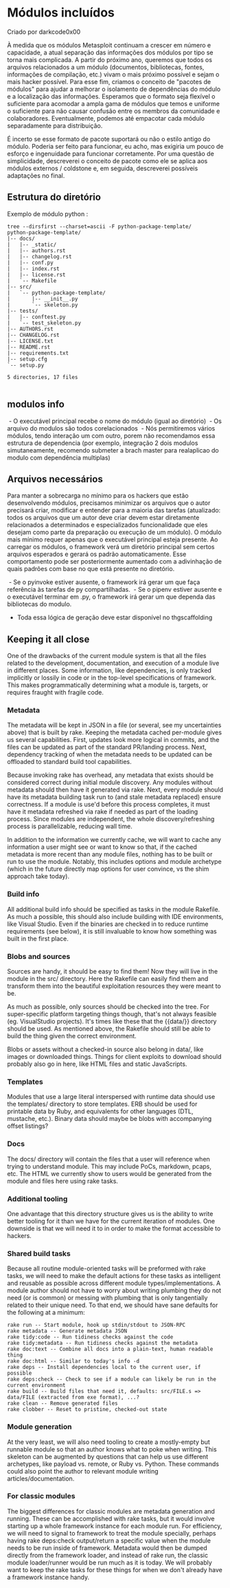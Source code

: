 # Módulos incluídos

Criado por darkcode0x00

À medida que os módulos Metasploit continuam a crescer em número e capacidade, a atual separação das informações dos módulos por tipo se torna mais complicada. A partir do próximo ano, queremos que todos os arquivos relacionados a um módulo (documentos, bibliotecas, fontes, informações de compilação, etc.) vivam o mais próximo possível e sejam o mais hacker possível. Para esse fim, criamos o conceito de "pacotes de módulos" para ajudar a melhorar o isolamento de dependências do módulo e a localização das informações. Esperamos que o formato seja flexível o suficiente para acomodar a ampla gama de módulos que temos e uniforme o suficiente para não causar confusão entre os membros da comunidade e colaboradores. Eventualmente, podemos até empacotar cada módulo separadamente para distribuição.

É incerto se esse formato de pacote suportará ou não o estilo antigo do módulo. Poderia ser feito para funcionar, eu acho, mas exigiria um pouco de esforço e ingenuidade para funcionar corretamente. Por uma questão de simplicidade, descreverei o conceito de pacote como ele se aplica aos módulos externos / coldstone e, em seguida, descreverei possíveis adaptações no final.

## Estrutura do diretório

Exemplo de módulo python :

```
tree --dirsfirst --charset=ascii -F python-package-template/
python-package-template/
|-- docs/
|   |-- _static/
|   |-- authors.rst
|   |-- changelog.rst
|   |-- conf.py
|   |-- index.rst
|   |-- license.rst
|   `-- Makefile
|-- src/
|   `-- python-package-template/
|       |-- __init__.py
|       `-- skeleton.py
|-- tests/
|   |-- conftest.py
|   `-- test_skeleton.py
|-- AUTHORS.rst
|-- CHANGELOG.rst
|-- LICENSE.txt
|-- README.rst
|-- requirements.txt
|-- setup.cfg
`-- setup.py

5 directories, 17 files


```

## modulos info

 - O executável principal recebe  o nome do módulo (igual ao diretório)
 - Os arquivo do modulos são todos corelacionados
 - Nós permitiremos vários módulos, tendo interação um com outro, porem não recomendamos essa estrutura de dependencia (por exemplo, integração 2 dois modulos simutaneamente, recomendo submeter a brach master para realaplicao do modulo com dependência multiplas)
 
## Arquivos necessários

Para manter a sobrecarga no mínimo para os hackers que estão desenvolvendo módulos, precisamos minimizar os arquivos que o autor precisará criar, modificar e entender para a maioria das tarefas (atualizado: todos os arquivos que um autor deve criar devem estar diretamente relacionados a determinados e especializados funcionalidade que eles desejam como parte da preparação ou execução de um módulo). O módulo mais mínimo requer apenas que o executável principal esteja presente. Ao carregar os módulos, o framework verá um diretório principal sem certos arquivos esperados e gerará os padrão automaticamente. Esse comportamento pode ser posteriormente aumentado com a adivinhação de quais padrões com base no que está presente no diretório.

 - Se o pyinvoke estiver ausente, o framework irá gerar um que faça referência às tarefas de py compartilhadas.
 - Se o pipenv  estiver ausente e o executável terminar em .py, o framework irá gerar um que dependa das bibliotecas do modulo.
 - Toda essa lógica de geração deve estar disponível no thgscaffolding

## Keeping it all close

One of the drawbacks of the current module system is that all the files related to the development, documentation, and execution of a module live in different places. Some information, like dependencies, is only tracked implicitly or lossily in code or in the top-level specifications of framework. This makes programmatically determining what a module is, targets, or requires fraught with fragile code.

### Metadata

The metadata will be kept in JSON in a file (or several, see my uncertainties above) that is built by rake. Keeping the metadata cached per-module gives us several capabilities. First, updates look more logical in commits, and the files can be updated as part of the standard PR/landing process. Next, dependency tracking of when the metadata needs to be updated can be offloaded to standard build tool capabilities.

Because invoking rake has overhead, any metadata that exists should be considered correct during initial module discovery. Any modules without metadata should then have it generated via rake. Next, every module should have its metadata building task run to (and stale metadata replaced) ensure correctness. If a module is use'd before this process completes, it must have it metadata refreshed via rake if needed as part of the loading process. Since modules are independent, the whole discovery/refreshing process is parallelizable, reducing wall time.

In addition to the information we currently cache, we will want to cache any information a user might see or want to know so that, if the cached metadata is more recent than any module files, nothing has to be built or run to use the module. Notably, this includes options and module archetype (which in the future directly map options for user convince, vs the shim approach take today).

### Build info

All additional build info should be specified as tasks in the module Rakefile. As much a possible, this should also include building with IDE environments, like Visual Studio. Even if the binaries are checked in to reduce runtime requirements (see below), it is still invaluable to know how something was built in the first place.

### Blobs and sources

Sources are handy, it should be easy to find them! Now they will live in the module in the src/ directory. Here the Rakefile can easily find them and transform them into the beautiful exploitation resources they were meant to be.

As much as possible, only sources should be checked into the tree. For super-specific platform targeting things though, that's not always feasible (eg. VisualStudio projects). It's times like these that the {{data/}} directory should be used. As mentioned above, the Rakefile should still be able to build the thing given the correct environment.

Blobs or assets without a checked-in source also belong in data/, like images or downloaded things. Things for client exploits to download should probably also go in here, like HTML files and static JavaScripts.

### Templates

Modules that use a large literal interspersed with runtime data should use the templates/ directory to store templates. ERB should be used for printable data by Ruby, and equivalents for other languages (DTL, mustache, etc.). Binary data should maybe be blobs with accompanying offset listings?

### Docs

The docs/ directory will contain the files that a user will reference when trying to understand module. This may include PoCs, markdown, pcaps, etc. The HTML we currently show to users would be generated from the module and files here using rake tasks.

### Additional tooling

One advantage that this directory structure gives us is the ability to write better tooling for it than we have for the current iteration of modules. One downside is that we will need it to in order to make the format accessible to hackers.

### Shared build tasks

Because all routine module-oriented tasks will be preformed with rake tasks, we will need to make the default actions for these tasks as intelligent and reusable as possible across different module types/implementations. A module author should not have to worry about writing plumbing they do not need (or is common) or messing with plumbing that is only tangentially related to their unique need. To that end, we should have sane defaults for the following at a minimum:

```
rake run -- Start module, hook up stdin/stdout to JSON-RPC
rake metadata -- Generate metadata JSON
rake tidy:code -- Run tidiness checks against the code
rake tidy:metadata -- Run tidiness checks against the metadata
rake doc:text -- Combine all docs into a plain-text, human readable thing
rake doc:html -- Similar to today's info -d
rake deps -- Install dependencies local to the current user, if possible
rake deps:check -- Check to see if a module can likely be run in the current environment
rake build -- Build files that need it, defaults: src/FILE.s => data/FILE (extracted from exe format), ...?
rake clean -- Remove generated files
rake clobber -- Reset to pristine, checked-out state
```

### Module generation

At the very least, we will also need tooling to create a mostly-empty but runnable module so that an author knows what to poke when writing. This skeleton can be augmented by questions that can help us use different archetypes, like payload vs. remote, or Ruby vs. Python. These commands could also point the author to relevant module writing articles/documentation.

### For classic modules

The biggest differences for classic modules are metadata generation and running. These can be accomplished with rake tasks, but it would involve starting up a whole framework instance for each module run. For efficiency, we will need to signal to framework to treat the module specially, perhaps having rake deps:check output/return a specific value when the module needs to be run inside of framework. Metadata would then be dumped directly from the framework loader, and instead of rake run, the classic module loader/runner would be run much as it is today. We will probably want to keep the rake tasks for these things for when we don't already have a framework instance handy.